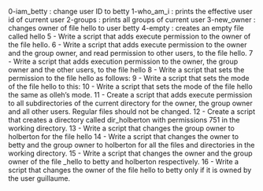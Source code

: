 0-iam_betty : change user ID to betty
1-who_am_i : prints the effective user id of current user
2-groups : prints all groups of current user
3-new_owner : changes owner of file hello to user betty
4-empty : creates an empty file called hello
5 - Write a script that adds execute permission to the owner of the file hello. 
6 - Write a script that adds execute permission to the owner and the group owner, and read permission to other users, to the file hello.
7 - Write a script that adds execution permission to the owner, the group owner and the other users, to the file hello 
8 - Write a script that sets the permission to the file hello as follows: 
9 - Write a script that sets the mode of the file hello to this: 
10 - Write a script that sets the mode of the file hello the same as olleh’s mode. 
11 - Create a script that adds execute permission to all subdirectories of the current directory for the owner, the group owner and all other users. Regular files should not be changed. 
12 - Create a script that creates a directory called dir_holberton with permissions 751 in the working directory. 
13 - Write a script that changes the group owner to holberton for the file hello 
14 - Write a script that changes the owner to betty and the group owner to holberton for all the files and directories in the working directory. 
15 - Write a script that changes the owner and the group owner of the file _hello to betty and holberton respectively. 16 - Write a script that changes the owner of the file hello to betty only if it is owned by the user guillaume.
